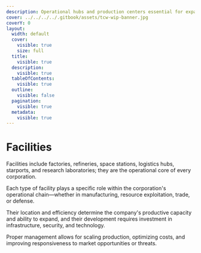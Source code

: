 ```yaml
---
description: Operational hubs and production centers essential for expansion and logistics.
cover: ../../../../.gitbook/assets/tcw-wip-banner.jpg
coverY: 0
layout:
  width: default
  cover:
    visible: true
    size: full
  title:
    visible: true
  description:
    visible: true
  tableOfContents:
    visible: true
  outline:
    visible: false
  pagination:
    visible: true
  metadata:
    visible: true
---
```


# Facilities

Facilities include factories, refineries, space stations, logistics hubs, starports, and research laboratories; they are the operational core of every corporation.

Each type of facility plays a specific role within the corporation's operational chain—whether in manufacturing, resource exploitation, trade, or defense.

Their location and efficiency determine the company's productive capacity and ability to expand, and their development requires investment in infrastructure, security, and technology.

Proper management allows for scaling production, optimizing costs, and improving responsiveness to market opportunities or threats.
